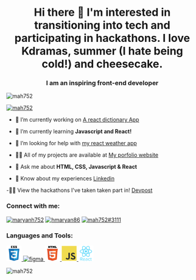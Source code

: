 <h1 align="center">Hi there 👋 I'm interested in transitioning into tech and participating in hackathons. I love Kdramas, summer (I hate being cold!) and cheesecake. </h1>
<h3 align="center">I am an inspiring front-end developer</h3>

<p align="left"> <img src="https://komarev.com/ghpvc/?username=mah752&label=Profile%20views&color=0e75b6&style=flat" alt="mah752" /> </p>

<p align="left"> <a href="https://github.com/ryo-ma/github-profile-trophy"><img src="https://github-profile-trophy.vercel.app/?username=mah752" alt="mah752" /></a> </p>

- 🔭 I’m currently working on [A react dictionary App](https://unique-scone-304c39.netlify.app/)

- 🌱 I’m currently learning **Javascript and React!**

- 🤝 I’m looking for help with [my react weather app](https://heuristic-shaw-a37fd4.netlify.app/) 

- 👨‍💻 All of my projects are available at [My porfolio website](https://maryanhdev.net//)

- 💬 Ask me about **HTML, CSS, Javascript & React**

- 📄 Know about my experiences [Linkedin](https://www.linkedin.com/in/maryanh752/)

-👨‍💻 View the hackathons I've taken taken part in! [Devpost](https://www.devpost.com/hmaryan86/)

<h3 align="left">Connect with me:</h3>

<p align="left">
<a href="https://linkedin.com/in/maryanh752" target="blank"><img align="center" src="https://raw.githubusercontent.com/rahuldkjain/github-profile-readme-generator/master/src/images/icons/Social/linked-in-alt.svg" alt="maryanh752" height="30" width="40" /></a>
<a href="https://codesandbox.com/hmaryan86" target="blank"><img align="center" src="https://raw.githubusercontent.com/rahuldkjain/github-profile-readme-generator/master/src/images/icons/Social/codesandbox.svg" alt="hmaryan86" height="30" width="40" /></a>
<a href="https://discord.gg/mah752#3111" target="blank"><img align="center" src="https://raw.githubusercontent.com/rahuldkjain/github-profile-readme-generator/master/src/images/icons/Social/discord.svg" alt="mah752#3111" height="30" width="40" /></a>
</p>

<h3 align="left">Languages and Tools:</h3>
<p align="left"> <a href="https://www.w3schools.com/css/" target="_blank" rel="noreferrer"> <img src="https://raw.githubusercontent.com/devicons/devicon/master/icons/css3/css3-original-wordmark.svg" alt="css3" width="40" height="40"/> </a> <a href="https://www.figma.com/" target="_blank" rel="noreferrer"> <img src="https://www.vectorlogo.zone/logos/figma/figma-icon.svg" alt="figma" width="40" height="40"/> </a> <a href="https://www.w3.org/html/" target="_blank" rel="noreferrer"> <img src="https://raw.githubusercontent.com/devicons/devicon/master/icons/html5/html5-original-wordmark.svg" alt="html5" width="40" height="40"/> </a> <a href="https://developer.mozilla.org/en-US/docs/Web/JavaScript" target="_blank" rel="noreferrer"> <img src="https://raw.githubusercontent.com/devicons/devicon/master/icons/javascript/javascript-original.svg" alt="javascript" width="40" height="40"/> </a> <a href="https://reactjs.org/" target="_blank" rel="noreferrer"> <img src="https://raw.githubusercontent.com/devicons/devicon/master/icons/react/react-original-wordmark.svg" alt="react" width="40" height="40"/> </a> </p>

<p><img align="center" src="https://github-readme-stats.vercel.app/api/top-langs?username=mah752&show_icons=true&locale=en&layout=compact" alt="mah752" /></p>
